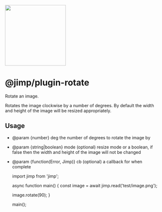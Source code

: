<img src="https://s3.amazonaws.com/pix.iemoji.com/images/emoji/apple/ios-11/256/crayon.png" width="200" height="200" />

<span class="citation" data-cites="jimp/plugin-rotate">@jimp/plugin-rotate</span>
=================================================================================

Rotate an image.

Rotates the image clockwise by a number of degrees. By default the width and height of the image will be resized appropriately.

Usage
-----

-   <span class="citation" data-cites="param">@param</span> {number} deg the number of degrees to rotate the image by
-   <span class="citation" data-cites="param">@param</span> {string|boolean} mode (optional) resize mode or a boolean, if false then the width and height of the image will not be changed
-   <span class="citation" data-cites="param">@param</span> {function(Error, Jimp)} cb (optional) a callback for when complete

    import jimp from 'jimp';

    async function main() {
      const image = await jimp.read('test/image.png');

      image.rotate(90);
    }

    main();
